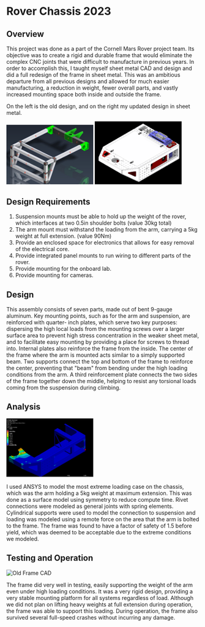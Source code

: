 # Rover Chassis 2023 #

## Overview ##

This project was done as a part of the Cornell Mars Rover project team.
Its objective was to create a rigid and durable frame that would eliminate
the complex CNC joints that were difficult to manufacture in previous years.
In order to accomplish this, I taught myself sheet metal CAD and design and
did a full redesign of the frame in sheet metal. This was an ambitious 
departure from all previous designs and allowed for much easier manufacturing, 
a reduction in weight, fewer overall parts, and vastly increased mounting 
space both inside and outside the frame.

On the left is the old design, and on the right my updated design in sheet
metal.

<p float="left">
  <img src="/images/Old_Frame_CAD.jpg" alt="Old Frame CAD" width="45%" />
  <img src="/images/Frame%20CAD.png" alt="Frame CAD" width="45%" />
</p>

## Design Requirements ##

<ol>
    <li>Suspension mounts must be able to hold up the weight of the rover, which interfaces at two 0.5in shoulder bolts (value 30kg total)</li>
    <li>The arm mount must withstand the loading from the arm, carrying a 5kg weight at full extension. (value 90Nm)</li>
    <li>Provide an enclosed space for electronics that allows for easy removal of the electrical core.</li>
    <li>Provide integrated panel mounts to run wiring to different parts of the rover.</li>
    <li>Provide mounting for the onboard lab.</li>
    <li>Provide mounting for cameras.</li>
</ol>

## Design ##

This assembly consists of seven parts, made out of bent 9-gauge aluminum. Key
mounting points, such as for the arm and suspension, are reinforced with quarter-
inch plates, which serve two key purposes: dispersing the high local loads from
the mounting screws over a larger surface area to prevent high stress concentration
in the weaker sheet metal, and to facilitate easy mounting by providing a place
for screws to thread into. Internal plates also reinforce the frame from the inside.
The center of the frame where the arm is mounted acts similar to a simply supported
beam. Two supports connect the top and bottom of the frame to reinforce the center,
preventing that "beam" from bending under the high loading conditions from the arm.
A third reinforcement plate connects the two sides of the frame together down the
middle, helping to resist any torsional loads coming from the suspension during
climbing.


## Analysis ##

<img src="/images/Frame_ANSYS.png" alt="Old Frame CAD" width="45%" />

I used ANSYS to model the most extreme loading case on the chassis, which was the
arm holding a 5kg weight at maximum extension. This was done as a surface model
using symmetry to reduce compute time. Rivet connections were modeled as general joints
with spring elements. Cylindrical supports were used to model the connection to
suspension and loading was modeled using a remote force on the area that the arm
is bolted to the frame. The frame was found to have a factor of safety of 1.5 before
yield, which was deemed to be acceptable due to the extreme conditions we modeled.

## Testing and Operation ##

<img src="/images/9j2mvf.gif" alt="Old Frame CAD" width="45%" />

The frame did very well in testing, easily supporting the weight of the arm even under
high loading conditions. It was a very rigid design, providing a very stable mounting
platform for all systems regardless of load. Although we did not plan on lifting heavy
weights at full extension during operation, the frame was able to support this loading.
During operation, the frame also survived several full-speed crashes without incurring
any damage.


